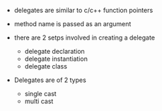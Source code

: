 - delegates are similar to c/c++ function pointers
- method name is passed as an argument

- there are 2 setps involved in creating a delegate
    - delegate declaration
    - delegate instantiation
    - delegate class
    
- Delegates are of 2 types
    - single cast
    - multi cast
